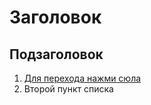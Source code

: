 # Заголовок

## Подзаголовок

1. [Для перехода нажми сюла ](http://mail.ru)
1. Второй пункт списка

